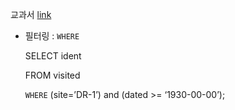 교과서 [link](https://r2bit.com/book_analytics/database-filter.html)

- 필터링 : `WHERE`

  SELECT ident
  
  FROM visited
  
  `WHERE` (site=’DR-1’) and (dated >= ‘1930-00-00’);
